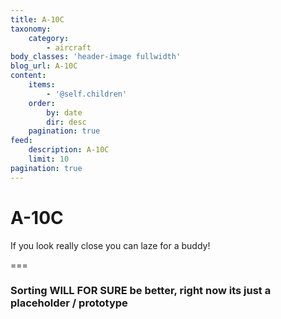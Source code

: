 ```yaml
---
title: A-10C
taxonomy:
    category:
        - aircraft
body_classes: 'header-image fullwidth'
blog_url: A-10C
content:
    items:
        - '@self.children'
    order:
        by: date
        dir: desc
    pagination: true
feed:
    description: A-10C
    limit: 10
pagination: true
---
```


# A-10C
If you look really close you can laze for a buddy!

===

### Sorting WILL FOR SURE be better,  right now its just a placeholder / prototype
